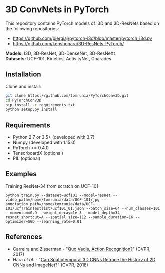 # 3D ConvNets in PyTorch

This repository contains PyTorch models of I3D and 3D-ResNets based on the following repositories:

- https://github.com/piergiaj/pytorch-i3d/blob/master/pytorch_i3d.py
- https://github.com/kenshohara/3D-ResNets-PyTorch/

**Models:** I3D, 3D-ResNet, 3D-DenseNet, 3D-ResNeXt  
**Datasets:** UCF-101, Kinetics, ActivityNet, Charades

## Installation

Clone and install:

```sh
git clone https://github.com/tomrunia/PyTorchConv3D.git
cd PyTorchConv3D
pip install -r requirements.txt
python setup.py install
```

## Requirements

- Python 2.7 or 3.5+ (developed with 3.7)
- Numpy (developed with 1.15.0)
- PyTorch >= 0.4.0
- TensorboardX (optional)
- PIL (optional)

## Examples

Training ResNet-34 from scratch on UCF-101

```
python train.py --dataset=ucf101 --model=resnet --video_path=/home/tomrunia/data/UCF-101/jpg --annotation_path=/home/tomrunia/data/UCF-101/ucfTrainTestlist/ucf101_01.json --batch_size=64 --num_classes=101 --momentum=0.9 --weight_decay=1e-3 --model_depth=34 --resnet_shortcut=A --spatial_size=112 --sample_duration=16 --optimizer=SGD --learning_rate=0.01
```

## References

- Carreira and Zisserman - "[Quo Vadis,
Action Recognition?](https://arxiv.org/abs/1705.07750)" (CVPR, 2017)
- Hara _et al._ - "[Can Spatiotemporal 3D CNNs Retrace the History of 2D CNNs and ImageNet?](https://arxiv.org/abs/1711.09577)" (CVPR, 2018)